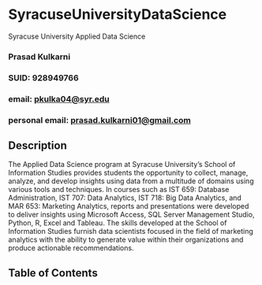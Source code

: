 # SyracuseUniversityDataScience
Syracuse University Applied Data Science
### Prasad Kulkarni
### SUID: 928949766
### email: pkulka04@syr.edu
### personal email: prasad.kulkarni01@gmail.com

## Description
The Applied Data Science program at Syracuse University’s School of Information Studies provides students the opportunity to collect, manage, analyze, and develop insights using data from a multitude of domains using various tools and techniques. In courses such as IST 659: Database Administration, IST 707: Data Analytics, IST 718: Big Data Analytics, and MAR 653: Marketing Analytics, reports and presentations were developed to deliver insights using Microsoft Access, SQL Server Management Studio, Python, R, Excel and Tableau. The skills developed at the School of Information Studies furnish data scientists focused in the field of marketing analytics with the ability to generate value within their organizations and produce actionable recommendations.

## Table of Contents

